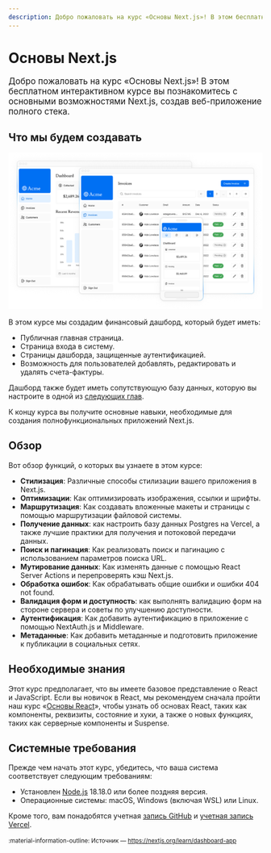 ```yaml
---
description: Добро пожаловать на курс «Основы Next.js»! В этом бесплатном интерактивном курсе вы познакомитесь с основными возможностями Next.js, создав веб-приложение полного стека.
---
```


# Основы Next.js

<big>Добро пожаловать на курс «Основы Next.js»! В этом бесплатном интерактивном курсе вы познакомитесь с основными возможностями Next.js, создав веб-приложение полного стека.</big>

## Что мы будем создавать

![Объяснительная по курсу](../course-explainer.png)

В этом курсе мы создадим финансовый дашборд, который будет иметь:

-   Публичная главная страница.
-   Страница входа в систему.
-   Страницы дашборда, защищенные аутентификацией.
-   Возможность для пользователей добавлять, редактировать и удалять счета-фактуры.

Дашборд также будет иметь сопутствующую базу данных, которую вы настроите в одной из [следующих глав](setting-up-your-database.md).

К концу курса вы получите основные навыки, необходимые для создания полнофункциональных приложений Next.js.

## Обзор

Вот обзор функций, о которых вы узнаете в этом курсе:

-   **Стилизация**: Различные способы стилизации вашего приложения в Next.js.
-   **Оптимизации**: Как оптимизировать изображения, ссылки и шрифты.
-   **Маршрутизация**: Как создавать вложенные макеты и страницы с помощью маршрутизации файловой системы.
-   **Получение данных**: как настроить базу данных Postgres на Vercel, а также лучшие практики для получения и потоковой передачи данных.
-   **Поиск и пагинация**: Как реализовать поиск и пагинацию с использованием параметров поиска URL.
-   **Мутирование данных**: Как изменять данные с помощью React Server Actions и перепроверять кэш Next.js.
-   **Обработка ошибок**: Как обрабатывать общие ошибки и ошибки 404 not found.
-   **Валидация форм и доступность**: как выполнять валидацию форм на стороне сервера и советы по улучшению доступности.
-   **Аутентификация**: Как добавить аутентификацию в приложение с помощью NextAuth.js и Middleware.
-   **Метаданные**: Как добавить метаданные и подготовить приложение к публикации в социальных сетях.

## Необходимые знания

Этот курс предполагает, что вы имеете базовое представление о React и JavaScript. Если вы новичок в React, мы рекомендуем сначала пройти наш курс «[Основы React](https://nextjs.org/learn/react-foundations)», чтобы узнать об основах React, таких как компоненты, реквизиты, состояние и хуки, а также о новых функциях, таких как серверные компоненты и Suspense.

## Системные требования

Прежде чем начать этот курс, убедитесь, что ваша система соответствует следующим требованиям:

-   Установлен [Node.js](https://nodejs.org/en) 18.18.0 или более поздняя версия.
-   Операционные системы: macOS, Windows (включая WSL) или Linux.

Кроме того, вам понадобятся учетная [запись GitHub](https://github.com/join/) и [учетная запись Vercel](https://vercel.com/signup).

<small>:material-information-outline: Источник &mdash; <https://nextjs.org/learn/dashboard-app></small>
